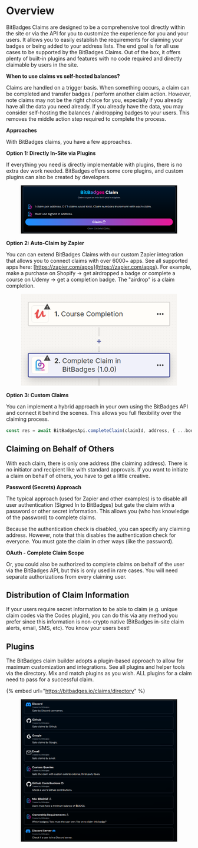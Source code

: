 # Overview

BitBadges Claims are designed to be a comprehensive tool directly within the site or via the API for you to customize the experience for you and your users. It allows you to easily establish the requirements for claiming your badges or being added to your address lists. The end goal is for all use cases to be supported by the BitBadges Claims. Out of the box, it offers plenty of built-in plugins and features with no code required and directly claimable by users in the site.

**When to use claims vs self-hosted balances?**

Claims are handled on a trigger basis. When something occurs, a claim can be completed and transfer badges / perform another claim action. However, note claims may not be the right choice for you, especially if you already have all the data you need already. If you already have the data, you may consider self-hosting the balances / airdropping badges to your users. This removes the middle action step required to complete the process.

**Approaches**

With BitBadges claims, you have a few approaches.

**Option 1: Directly In-Site via Plugins**

If everything you need is directly implementable with plugins, there is no extra dev work needed. BitBadges offers some core plugins, and custom plugins can also be created by developers.

<figure><img src="../../.gitbook/assets/image (84).png" alt=""><figcaption></figcaption></figure>

**Option 2: Auto-Claim by Zapier**

You can can extend BitBadges Claims with our custom Zapier integration that allows you to connect claims with over 6000+ apps. See all supported apps here: [https://zapier.com/apps](https://zapier.com/apps). For example, make a purchase on Shopify -> get airdropped a badge or complete a course on Udemy -> get a completion badge. The "airdrop" is a claim completion.

<figure><img src="../../.gitbook/assets/image (87).png" alt=""><figcaption></figcaption></figure>

**Option 3: Custom Claims**

You can implement a hybrid approach in your own using the BitBadges API and connect it behind the scenes. This allows you full flexibility over the claiming process.

```typescript
const res = await BitBadgesApi.completeClaim(claimId, address, { ...body });
```

## Claiming on Behalf of Others

With each claim, there is only one address (the claiming address). There is no initiator and recipient like with standard approvals. If you want to initiate a claim on behalf of others, you have to get a little creative.

**Password (Secrets) Approach**

The typical approach (used for Zapier and other examples) is to disable all user authentication (Signed In to BitBadges) but gate the claim with a password or other secret information. This allows you (who has knowledge of the password) to complete claims.

Because the authentication check is disabled, you can specify any claiming address. However, note that this disables the authentication check for everyone. You must gate the claim in other ways (like the password).

**OAuth - Complete Claim Scope**

Or, you could also be authorized to complete claims on behalf of the user via the BitBadges API, but this is only used in rare cases. You will need separate authorizations from every claiming user.

## Distribution of Claim Information

If your users require secret information to be able to claim (e.g. unique claim codes via the Codes plugin), you can do this via any method you prefer since this information is non-crypto native (BitBadges in-site claim alerts, email, SMS, etc). You know your users best!

## **Plugins**

The BitBadges claim builder adopts a plugin-based approach to allow for maximum customization and integrations. See all plugins and helper tools via the directory. Mix and match plugins as you wish. ALL plugins for a claim need to pass for a successful claim.

{% embed url="https://bitbadges.io/claims/directory" %}

<figure><img src="../../.gitbook/assets/image (1) (1) (1) (1) (1) (1) (1) (1) (1) (1) (1).png" alt=""><figcaption></figcaption></figure>
